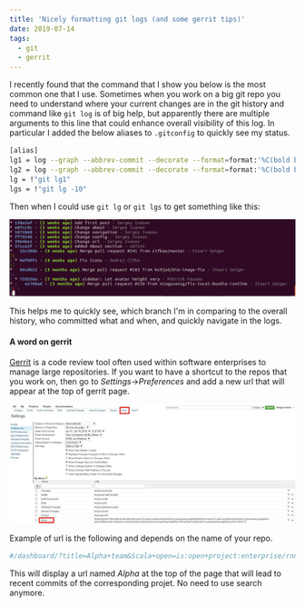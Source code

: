 ```yaml
---
title: 'Nicely formatting git logs (and some gerrit tips)'
date: 2019-07-14
tags:
  - git
  - gerrit
---
```


I recently found that the command that I show you below is the most common one that I use. 
Sometimes when you work on a big git repo you need to understand where your current changes are in the git history and 
command like `git log` is of big help, but apparently there are multiple arguments to this line that could enhance overall visibility 
of this log. In particular I added the below aliases to `.gitconfig` to quickly see my status. 

```bash
[alias]
lg1 = log --graph --abbrev-commit --decorate --format=format:'%C(bold blue)%h%C(reset) - %C(bold green)(%ar)%C(reset) %C(white)%s%C(reset) %C(dim white)- %an%C(reset)%C(bold yellow)%d%C(reset)' --all
lg2 = log --graph --abbrev-commit --decorate --format=format:'%C(bold blue)%h%C(reset) - %C(bold cyan)%aD%C(reset) %C(bold green)(%ar)%C(reset)%C(bold yellow)%d%C(reset)%n''          %C(white)%s%C(reset) %C(dim white)- %an%C(reset)' --all
lg = !"git lg1"
lgs = !"git lg -10"
```

Then when I could use `git lg` or `git lgs` to get something like this: 

![alt text](/files/git-lg.png)

This helps me to quickly see, which branch I'm in comparing to the overall history, who committed what and when, 
and quickly navigate in the logs. 

#### A word on gerrit 
[Gerrit](https://www.gerritcodereview.com/) is a code review tool often used within software enterprises to manage large repositories.
If you want to have a shortcut to the repos that you work on, then go to *Settings*->*Preferences* and add a new url that will appear at the top of gerrit page.

![alt text](/files/gerrit.jpg)

Example of url is the following and depends on the name of your repo. 

```bash
#/dashboard/?title=Alpha+team&Scala+open=is:open+project:enterprise/rnn-prospecting-eligibility&Python+open=is:open+project:enterprise/rnn-prospecting-eligibility-python&Recently+closed=is:closed+project:enterprise/rnn-prospecting-eligibility+OR+project:enterprise/rnn-prospecting-eligibility-python+limit:15
```

This will display a url named *Alpha* at the top of the page that will lead to recent commits of the corresponding projet. No need to use search anymore. 





